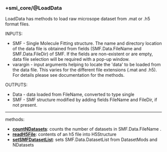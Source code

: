 ### +smi_core/@LoadData

LoadData has methods to load raw microsope dataset from .mat or
.h5 format files.

INPUTS:
- SMF - Single Molecule Fitting structure. The name and directory
  location of the data file is obtained from fields
  (SMF.Data.FileName and SMF.Data.FileDir) of SMF. If the fields are
  non-existent or are empty, data file selection will be required
  with a pop-up window.
- varargin - input arguments helping to locate the 'data' to be
  loaded from the data file. This varies for the different file
  extensions (.mat and .h5). For details please see
  documentation for the methods.

OUTPUTS:
- Data - data loaded from FileName, converted to type single
- SMF - SMF structure modified by adding fields FileName and FileDir,
  if not present.

---

methods:
- **[countNDatasets](countNDatasets.m)**:
  counts the number of datasets in SMF.Data.FileName .
- **[readH5File](readH5File.m)**:
  contents of an h5 file into H5Structure
- **[setSMFDatasetList](setSMFDatasetList.m)**:
  sets SMF.Data.DatasetList from DatasetMods and NDatasets
